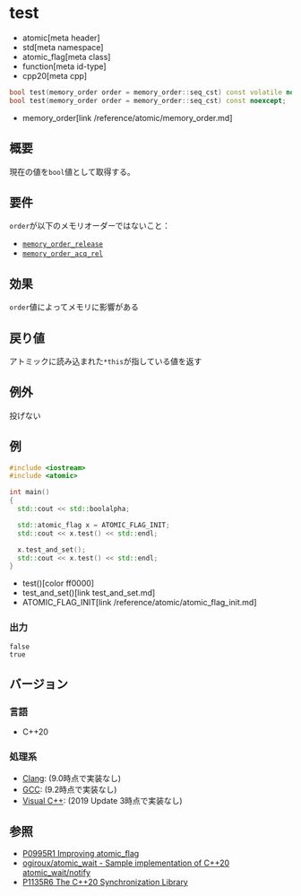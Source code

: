 # test
* atomic[meta header]
* std[meta namespace]
* atomic_flag[meta class]
* function[meta id-type]
* cpp20[meta cpp]

```cpp
bool test(memory_order order = memory_order::seq_cst) const volatile noexcept;
bool test(memory_order order = memory_order::seq_cst) const noexcept;
```
* memory_order[link /reference/atomic/memory_order.md]

## 概要
現在の値を`bool`値として取得する。


## 要件
`order`が以下のメモリオーダーではないこと：

- [`memory_order_release`](/reference/atomic/memory_order.md)
- [`memory_order_acq_rel`](/reference/atomic/memory_order.md)


## 効果
`order`値によってメモリに影響がある


## 戻り値
アトミックに読み込まれた`*this`が指している値を返す


## 例外
投げない


## 例
```cpp example
#include <iostream>
#include <atomic>

int main()
{
  std::cout << std::boolalpha;

  std::atomic_flag x = ATOMIC_FLAG_INIT;
  std::cout << x.test() << std::endl;

  x.test_and_set();
  std::cout << x.test() << std::endl;
}
```
* test()[color ff0000]
* test_and_set()[link test_and_set.md]
* ATOMIC_FLAG_INIT[link /reference/atomic/atomic_flag_init.md]


### 出力
```
false
true
```


## バージョン
### 言語
- C++20


### 処理系
- [Clang](/implementation.md#clang): (9.0時点で実装なし)
- [GCC](/implementation.md#gcc): (9.2時点で実装なし)
- [Visual C++](/implementation.md#visual_cpp): (2019 Update 3時点で実装なし)


## 参照
- [P0995R1 Improving atomic_flag](http://www.open-std.org/jtc1/sc22/wg21/docs/papers/2018/p0995r1.html)
- [ogiroux/atomic_wait - Sample implementation of C++20 atomic_wait/notify](https://github.com/ogiroux/atomic_wait)
- [P1135R6 The C++20 Synchronization Library](http://www.open-std.org/jtc1/sc22/wg21/docs/papers/2019/p1135r6.html)
